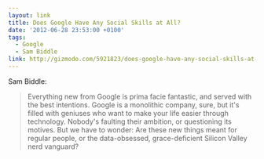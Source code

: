 ```yaml
---
layout: link
title: Does Google Have Any Social Skills at All?
date: '2012-06-28 23:53:00 +0100'
tags:
  - Google
  - Sam Biddle
link: http://gizmodo.com/5921823/does-google-have-any-social-skills-at-all
---
```

Sam Biddle:

> Everything new from Google is prima facie fantastic, and served with the best intentions. Google is a monolithic company, sure, but it's filled with geniuses who want to make your life easier through technology. Nobody's faulting their ambition, or questioning its motives. But we have to wonder: Are these new things meant for regular people, or the data-obsessed, grace-deficient Silicon Valley nerd vanguard?